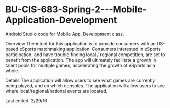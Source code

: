 # BU-CIS-683-Spring-2---Mobile-Application-Development
Android Studio code for Mobile App. Development class.

<Bold> Overview </Bold>
The intent for this application is to provide consumers with an US-based eSports matchmaking application.
Consumers interested in eSports participation, and have trouble finding local / regional competition, are set to benefit from
the application.
The app will ultimately facilitate a growth in talent pools for multiple games, accelerating the growth of eSports as a whole.

<bold> Details </Bold>
The application will allow users to see what games are currently being played, and on which consoles.
The application will allow users to see where local/regional/national events are located.

Last edited: 3/29/16
